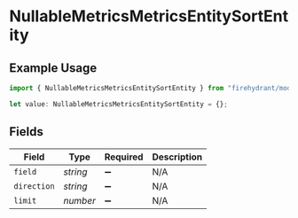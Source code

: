 # NullableMetricsMetricsEntitySortEntity

## Example Usage

```typescript
import { NullableMetricsMetricsEntitySortEntity } from "firehydrant/models/components";

let value: NullableMetricsMetricsEntitySortEntity = {};
```

## Fields

| Field              | Type               | Required           | Description        |
| ------------------ | ------------------ | ------------------ | ------------------ |
| `field`            | *string*           | :heavy_minus_sign: | N/A                |
| `direction`        | *string*           | :heavy_minus_sign: | N/A                |
| `limit`            | *number*           | :heavy_minus_sign: | N/A                |